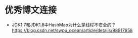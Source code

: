 # 优秀博文连接

* JDK1.7和JDK1.8中HashMap为什么是线程不安全的？https://blog.csdn.net/swpu_ocean/article/details/88917958